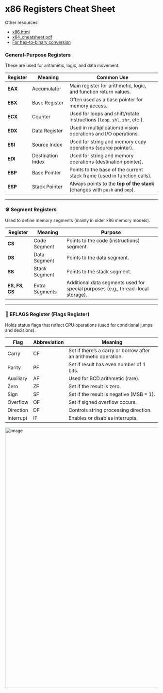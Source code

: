 # x86 Registers Cheat Sheet

Other resources: 
- [x86.html](https://ggbaker.ca/295/x86.html)
- [x64_cheatsheet.pdf](https://cs.brown.edu/courses/cs033/docs/guides/x64_cheatsheet.pdf)
- [For hex-to-binary conversion](https://www.rapidtables.com/convert/number/hex-to-binary.html?x=40)
### **General-Purpose Registers**

These are used for arithmetic, logic, and data movement.

| **Register** | **Meaning** | **Common Use** |
| --- | --- | --- |
| **EAX** | Accumulator | Main register for arithmetic, logic, and function return values. |
| **EBX** | Base Register | Often used as a base pointer for memory access. |
| **ECX** | Counter | Used for loops and shift/rotate instructions (`loop`, `shl`, `shr`, etc.). |
| **EDX** | Data Register | Used in multiplication/division operations and I/O operations. |
| **ESI** | Source Index | Used for string and memory copy operations (source pointer). |
| **EDI** | Destination Index | Used for string and memory operations (destination pointer). |
| **EBP** | Base Pointer | Points to the base of the current stack frame (used in function calls). |
| **ESP** | Stack Pointer | Always points to the **top of the stack** (changes with `push` and `pop`). |

---

### ⚙️ **Segment Registers**

Used to define memory segments (mainly in older x86 memory models).

| **Register** | **Meaning** | **Purpose** |
| --- | --- | --- |
| **CS** | Code Segment | Points to the code (instructions) segment. |
| **DS** | Data Segment | Points to the data segment. |
| **SS** | Stack Segment | Points to the stack segment. |
| **ES, FS, GS** | Extra Segments | Additional data segments used for special purposes (e.g., thread-local storage). |

---

### 🚩 **EFLAGS Register (Flags Register)**

Holds status flags that reflect CPU operations (used for conditional jumps and decisions).

| **Flag** | **Abbreviation** | **Meaning** |
| --- | --- | --- |
| Carry | CF | Set if there’s a carry or borrow after an arithmetic operation. |
| Parity | PF | Set if result has even number of 1 bits. |
| Auxiliary | AF | Used for BCD arithmetic (rare). |
| Zero | ZF | Set if the result is zero. |
| Sign | SF | Set if the result is negative (MSB = 1). |
| Overflow | OF | Set if signed overflow occurs. |
| Direction | DF | Controls string processing direction. |
| Interrupt | IF | Enables or disables interrupts. |

<img width="760" height="856" alt="image" src="https://github.com/user-attachments/assets/ec1f0ca4-b3b1-4ab8-82de-75339cb99388" />

